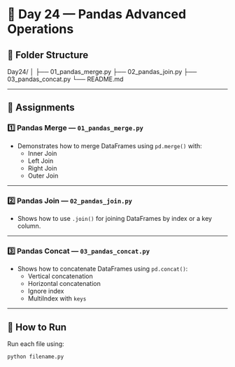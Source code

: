 # 📅 Day 24 — Pandas Advanced Operations

## 📂 Folder Structure
Day24/
│
├── 01_pandas_merge.py
├── 02_pandas_join.py
├── 03_pandas_concat.py
└── README.md

---

## 📜 Assignments

### **1️⃣ Pandas Merge — `01_pandas_merge.py`**
- Demonstrates how to merge DataFrames using `pd.merge()` with:
  - Inner Join
  - Left Join
  - Right Join
  - Outer Join

---

### **2️⃣ Pandas Join — `02_pandas_join.py`**
- Shows how to use `.join()` for joining DataFrames by index or a key column.

---

### **3️⃣ Pandas Concat — `03_pandas_concat.py`**
- Shows how to concatenate DataFrames using `pd.concat()`:
  - Vertical concatenation
  - Horizontal concatenation
  - Ignore index
  - MultiIndex with `keys`

---

## 🚀 How to Run
Run each file using:
```bash
python filename.py